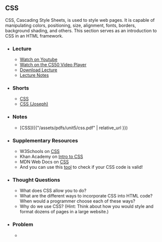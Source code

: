 ## CSS

CSS, Cascading Style Sheets, is used to style web pages. It is capable of manipulating colors, positioning, size, alignment, fonts, borders, background shading, and others. This section serves as an introduction to CSS in an HTML framework.

- ### Lecture
  - [Watch on Youtube](https://www.youtube.com/embed/PUPDGbnpSjw?start=5300&end=5922)
  - [Watch on the CS50 Video Player](https://video.cs50.net/2017/fall/lectures/6?t=1h28m20s)
  - [Download Lecture](http://cdn.cs50.net/2017/fall/lectures/6/lecture6-720p.mp4?download)
  - [Lecture Notes](https://docs.cs50.net/2017/fall/notes/6/lecture6.html#web-development-in-the-cs50-ide)
  
- ### Shorts
  - [CSS](https://www.youtube.com/embed/Ub3FKU21ubk)
  - [CSS (Joseph)](https://www.youtube.com/embed/kg0ZOmUREwc)
  
- ### Notes
  - [CSS]({{"/assets/pdfs/unit5/css.pdf" | relative_url }})
  
- ### Supplementary Resources
  - W3Schools on [CSS](http://www.w3schools.com/css/)
  - Khan Academy on [Intro to CSS](https://www.khanacademy.org/computing/computer-programming/html-css/intro-to-css/p/css-basics)
  - MDN Web Docs on [CSS](https://developer.mozilla.org/en-US/docs/Web/CSS)
  - And you can use this [tool](https://jigsaw.w3.org/css-validator/) to check if your CSS code is valid!

- ### Thought Questions
  - What does CSS allow you to do?
  - What are the different ways to incorporate CSS into HTML code? When would a programmer choose each of these ways?
  - Why do we use CSS? (Hint: Think about how you would style and format dozens of pages in a large website.)
  
- ### Problem
  - [</Unit5>](http://docs.cs50.net/2018/ap/problems/unit5/unit5.html)

